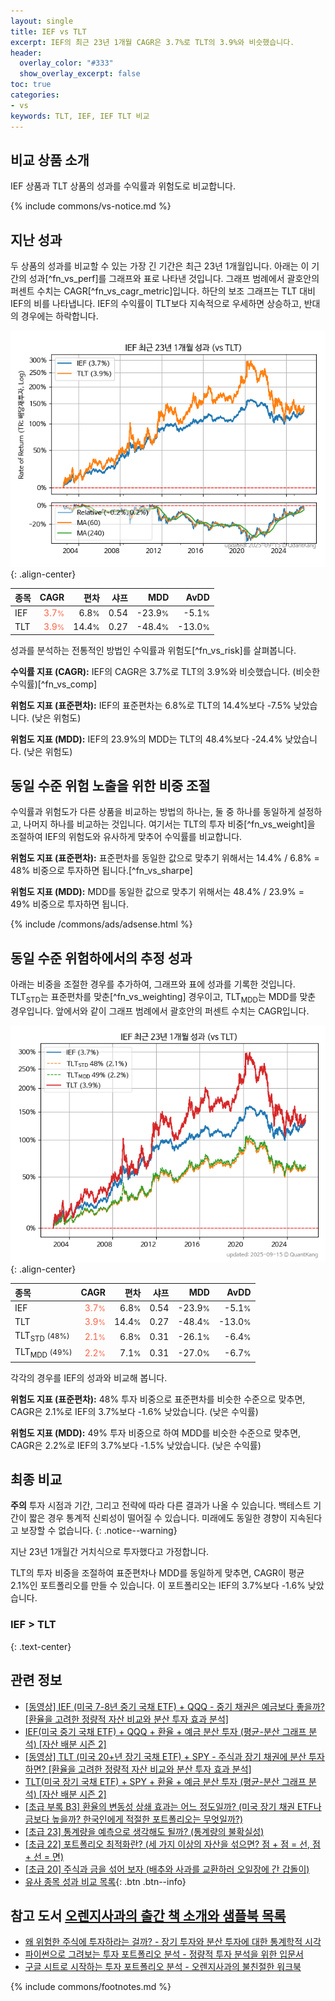 ```yaml
---
layout: single
title: IEF vs TLT
excerpt: IEF의 최근 23년 1개월 CAGR은 3.7%로 TLT의 3.9%와 비슷했습니다.
header:
  overlay_color: "#333"
  show_overlay_excerpt: false
toc: true
categories:
- vs
keywords: TLT, IEF, IEF TLT 비교
---
```


## 비교 상품 소개


IEF 상품과 TLT 상품의 성과를 수익률과 위험도로 비교합니다.





{% include commons/vs-notice.md %}

## 지난 성과

두 상품의 성과를 비교할 수 있는 가장 긴 기간은 최근 23년 1개월입니다. 아래는 이 기간의 성과[^fn_vs_perf]를 그래프와 표로 나타낸 것입니다.
그래프 범례에서 괄호안의 퍼센트 수치는 CAGR[^fn_vs_cagr_metric]입니다.
하단의 보조 그래프는 TLT 대비 IEF의 비를 나타냅니다.
IEF의 수익률이 TLT보다 지속적으로 우세하면 상승하고, 반대의 경우에는 하락합니다.

![IEF](/vs/images/ief-vs-tlt_dual.png){: .align-center}

| **종목** | **CAGR** | **편차** | **샤프** | **MDD** | **AvDD** |
| :------------ | ------: | -----------: | -------: | ------: | -------: |
| IEF | <span style="color: tomato">3.7<small>%</small></span> | 6.8<small>%</small> | 0.54 | -23.9<small>%</small> | -5.1<small>%</small> |
| TLT | <span style="color: tomato">3.9<small>%</small></span> | 14.4<small>%</small> | 0.27 | -48.4<small>%</small> | -13.0<small>%</small> |

<!-- more -->


성과를 분석하는 전통적인 방법인 수익률과 위험도[^fn_vs_risk]를 살펴봅니다.

**수익률 지표 (CAGR):** IEF의 CAGR은 3.7%로 TLT의 3.9%와 비슷했습니다. (비슷한 수익률)[^fn_vs_comp]

**위험도 지표 (표준편차):** IEF의 표준편차는 6.8%로 TLT의 14.4%보다 -7.5% 낮았습니다. (낮은 위험도)

**위험도 지표 (MDD):** IEF의 23.9%의 MDD는 TLT의 48.4%보다 -24.4% 낮았습니다. (낮은 위험도)



## 동일 수준 위험 노출을 위한 비중 조절

수익률과 위험도가 다른 상품을 비교하는 방법의 하나는, 둘 중 하나를 동일하게 설정하고, 나머지 하나를 비교하는 것입니다.
여기서는 TLT의 투자 비중[^fn_vs_weight]을 조절하여 IEF의 위험도와 유사하게 맞추어 수익률를 비교합니다.

**위험도 지표 (표준편차):** 표준편차를 동일한 값으로 맞추기 위해서는 14.4% / 6.8% = 48% 비중으로 투자하면 됩니다.[^fn_vs_sharpe]

**위험도 지표 (MDD):** MDD를 동일한 값으로 맞추기 위해서는 48.4% / 23.9% = 49% 비중으로 투자하면 됩니다.


{% include /commons/ads/adsense.html %}



## 동일 수준 위험하에서의 추정 성과

아래는 비중을 조절한 경우를 추가하여, 그래프와 표에 성과를 기록한 것입니다.
TLT<sub>STD</sub>는 표준편차를 맞춘[^fn_vs_weighting] 경우이고, TLT<sub>MDD</sub>는 MDD를 맞춘 경우입니다.
앞에서와 같이 그래프 범례에서 괄호안의 퍼센트 수치는 CAGR입니다.


![IEF](/vs/images/ief-vs-tlt.png){: .align-center}



| **종목** | **CAGR** | **편차** | **샤프** | **MDD** | **AvDD** |
| :------------ | ------: | -----------: | -------: | ------: | -------: |
| IEF | <span style="color: tomato">3.7<small>%</small></span> | 6.8<small>%</small> | 0.54 | -23.9<small>%</small> | -5.1<small>%</small> |
| TLT | <span style="color: tomato">3.9<small>%</small></span> | 14.4<small>%</small> | 0.27 | -48.4<small>%</small> | -13.0<small>%</small> |
| TLT<sub>STD</sub> <small>(48%)</small> | <span style="color: tomato">2.1<small>%</small></span> | 6.8<small>%</small> | 0.31 | -26.1<small>%</small> | -6.4<small>%</small> |
| TLT<sub>MDD</sub> <small>(49%)</small> | <span style="color: tomato">2.2<small>%</small></span> | 7.1<small>%</small> | 0.31 | -27.0<small>%</small> | -6.7<small>%</small> |



각각의 경우를 IEF의 성과와 비교해 봅니다.

**위험도 지표 (표준편차):** 48% 투자 비중으로 표준편차를 비슷한 수준으로 맞추면, CAGR은 2.1%로 IEF의 3.7%보다 -1.6% 낮았습니다. (낮은 수익률)

**위험도 지표 (MDD):** 49% 투자 비중으로 하여 MDD를 비슷한 수준으로 맞추면, CAGR은 2.2%로 IEF의 3.7%보다 -1.5% 낮았습니다. (낮은 수익률)




## 최종 비교

**주의** 투자 시점과 기간, 그리고 전략에 따라 다른 결과가 나올 수 있습니다. 백테스트 기간이 짧은 경우 통계적 신뢰성이 떨어질 수 있습니다. 미래에도 동일한 경향이 지속된다고 보장할 수 없습니다.
{: .notice--warning}

지난 23년 1개월간 거치식으로 투자했다고 가정합니다.

TLT의 투자 비중을 조절하여 표준편차나 MDD를 동일하게 맞추면, CAGR이 평균 2.1%인 포트폴리오를 만들 수 있습니다.
이 포트폴리오는 IEF의 3.7%보다 -1.6% 낮았습니다.

### IEF &gt; TLT
{: .text-center}


## 관련 정보

- [[동영상] IEF (미국 7-8년 중기 국채 ETF) + QQQ - 중기 채권은 예금보다 좋을까? [환율을 고려한 정량적 자산 비교와 분산 투자 효과 분석]](https://youtu.be/ylVO5YsEOqw)
- [IEF(미국 중기 국채 ETF) + QQQ + 환율 + 예금 분산 투자 (평균-분산 그래프 분석) [자산 배분 시즌 2]](https://m.blog.naver.com/onuri2005/223924783937)
- [[동영상] TLT (미국 20+년 장기  국채 ETF) + SPY - 주식과 장기 채권에 분산 투자하면? [환율을 고려한 정량적 자산 비교와 분산 투자 효과 분석]](https://youtu.be/j-V_aLdjSlo)
- [TLT(미국 장기 국채 ETF) + SPY + 환율 + 예금 분산 투자 (평균-분산 그래프 분석) [자산 배분 시즌 2]](https://m.blog.naver.com/onuri2005/223924670469)
- [[초급 부록 B3] 환율의 변동성 상쇄 효과는 어느 정도일까? (미국 장기 채권 ETF나 금보다 높을까? 한국인에게 적절한 포트폴리오는 무엇일까?)](https://kongdori.tistory.com/394)
- [[초급 23] 통계량을 예측으로 생각해도 될까? (통계량의 불확실성)](https://kongdori.tistory.com/386)
- [[초급 22] 포트폴리오 최적화란? (세 가지 이상의 자산을 섞으면? 점 + 점 = 선, 점 + 선 = 면)](https://kongdori.tistory.com/385)
- [[초급 20] 주식과 금을 섞어 보자 (배추와 사과를 교환하러 오일장에 간 갑돌이)](https://kongdori.tistory.com/382)
- [유사 종목 성과 비교 목록](/vs/){: .btn .btn--info}


## 참고 도서 [오렌지사과의 출간 책 소개와 샘플북 목록](https://kongdori.tistory.com/691)

- [왜 위험한 주식에 투자하라는 걸까? - 장기 투자와 분산 투자에 대한 통계학적 시각](https://kongdori.tistory.com/421)
- [파이썬으로 그려보는 투자 포트폴리오 분석  - 정량적 투자 분석을 위한 입문서](https://kongdori.tistory.com/643)
- [구글 시트로 시작하는 투자 포트폴리오 분석 - 오렌지사과의 불친절한 워크북](https://kongdori.tistory.com/449)

{% include commons/footnotes.md %}